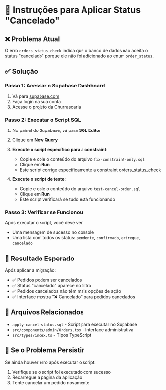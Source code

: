 # 🔧 Instruções para Aplicar Status "Cancelado"

## ❌ Problema Atual

O erro `orders_status_check` indica que o banco de dados não aceita o status "cancelado" porque ele não foi adicionado ao enum `order_status`.

## ✅ Solução

### Passo 1: Acessar o Supabase Dashboard

1. Vá para [supabase.com](https://supabase.com)
2. Faça login na sua conta
3. Acesse o projeto da Churrascaria

### Passo 2: Executar o Script SQL

1. No painel do Supabase, vá para **SQL Editor**
2. Clique em **New Query**
3. **Execute o script específico para a constraint**:

   - Copie e cole o conteúdo do arquivo `fix-constraint-only.sql`
   - Clique em **Run**
   - Este script corrige especificamente a constraint orders_status_check

4. **Execute o script de teste**:
   - Copie e cole o conteúdo do arquivo `test-cancel-order.sql`
   - Clique em **Run**
   - Este script verificará se tudo está funcionando

### Passo 3: Verificar se Funcionou

Após executar o script, você deve ver:

- Uma mensagem de sucesso no console
- Uma lista com todos os status: `pendente`, `confirmado`, `entregue`, `cancelado`

## 🎯 Resultado Esperado

Após aplicar a migração:

- ✅ Pedidos podem ser cancelados
- ✅ Status "cancelado" aparece no filtro
- ✅ Pedidos cancelados não têm mais opções de ação
- ✅ Interface mostra "❌ Cancelado" para pedidos cancelados

## 📁 Arquivos Relacionados

- `apply-cancel-status.sql` - Script para executar no Supabase
- `src/components/admin/Orders.tsx` - Interface administrativa
- `src/types/index.ts` - Tipos TypeScript

## 🚨 Se o Problema Persistir

Se ainda houver erro após executar o script:

1. Verifique se o script foi executado com sucesso
2. Recarregue a página da aplicação
3. Tente cancelar um pedido novamente
